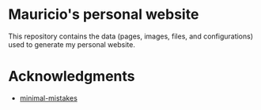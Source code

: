 # Mauricio's personal website
This repository contains the data (pages, images, files, and configurations) used to generate my personal website.

# Acknowledgments

- [minimal-mistakes](https://mademistakes.com/work/jekyll-themes/minimal-mistakes/)
